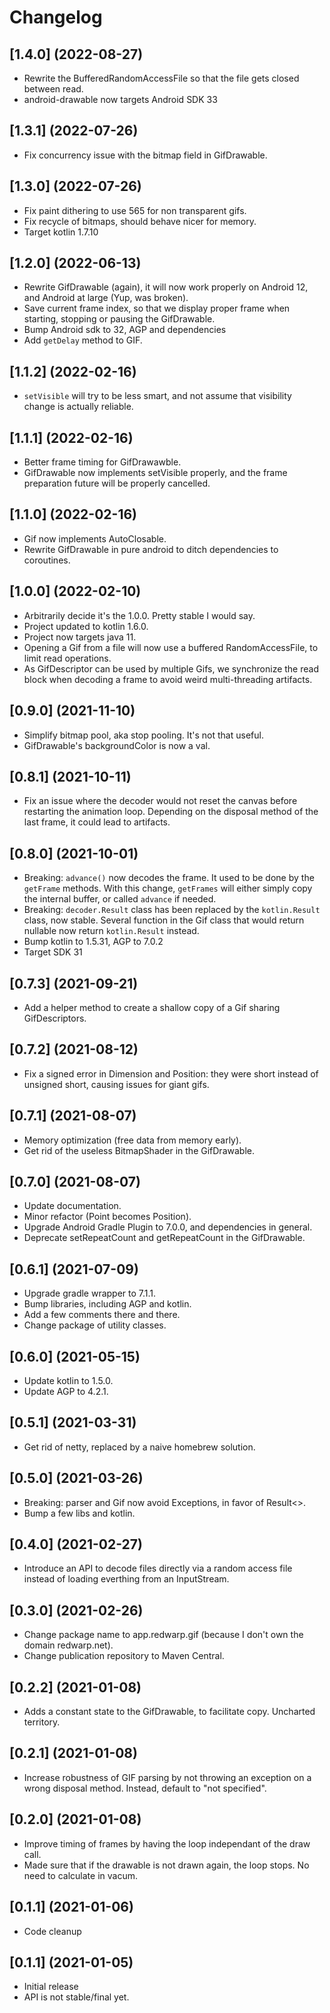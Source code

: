 # Changelog

## [1.4.0] (2022-08-27)

* Rewrite the BufferedRandomAccessFile so that the file gets closed between read.
* android-drawable now targets Android SDK 33

## [1.3.1] (2022-07-26)

* Fix concurrency issue with the bitmap field in GifDrawable.

## [1.3.0] (2022-07-26)

* Fix paint dithering to use 565 for non transparent gifs.
* Fix recycle of bitmaps, should behave nicer for memory.
* Target kotlin 1.7.10

## [1.2.0] (2022-06-13)

* Rewrite GifDrawable (again), it will now work properly on Android 12, and Android at large (Yup, was broken).
* Save current frame index, so that we display proper frame when starting, stopping or pausing the GifDrawable.
* Bump Android sdk to 32, AGP and dependencies
* Add `getDelay` method to GIF.

## [1.1.2] (2022-02-16)

* `setVisible` will try to be less smart, and not assume that visibility change is actually reliable.

## [1.1.1] (2022-02-16)

* Better frame timing for GifDrawawble.
* GifDrawable now implements setVisible properly, and the frame preparation future will be properly cancelled.

## [1.1.0] (2022-02-16)

* Gif now implements AutoClosable.
* Rewrite GifDrawable in pure android to ditch dependencies to coroutines.

## [1.0.0] (2022-02-10)

* Arbitrarily decide it's the 1.0.0. Pretty stable I would say.
* Project updated to kotlin 1.6.0.
* Project now targets java 11.
* Opening a Gif from a file will now use a buffered RandomAccessFile, to limit read operations.
* As GifDescriptor can be used by multiple Gifs, we synchronize the read block when decoding a frame to avoid weird multi-threading artifacts.

## [0.9.0] (2021-11-10)

* Simplify bitmap pool, aka stop pooling. It's not that useful.
* GifDrawable's backgroundColor is now a val.

## [0.8.1] (2021-10-11)

* Fix an issue where the decoder would not reset the canvas before restarting the animation loop.
  Depending on the disposal method of the last frame, it could lead to artifacts.

## [0.8.0] (2021-10-01)

* Breaking: `advance()` now decodes the frame. It used to be done by the `getFrame` methods.
  With this change, `getFrames` will either simply copy the internal buffer, or called `advance` if needed.
* Breaking: `decoder.Result` class has been replaced by the `kotlin.Result` class, now stable.
  Several function in the Gif class that would return nullable now return `kotlin.Result` instead.
* Bump kotlin to 1.5.31, AGP to 7.0.2
* Target SDK 31

## [0.7.3] (2021-09-21)

* Add a helper method to create a shallow copy of a Gif sharing GifDescriptors.

## [0.7.2] (2021-08-12)

* Fix a signed error in Dimension and Position: they were short instead of unsigned short, causing issues for giant gifs.

## [0.7.1] (2021-08-07)

* Memory optimization (free data from memory early).
* Get rid of the useless BitmapShader in the GifDrawable.

## [0.7.0] (2021-08-07)

* Update documentation.
* Minor refactor (Point becomes Position).
* Upgrade Android Gradle Plugin to 7.0.0, and dependencies in general.
* Deprecate setRepeatCount and getRepeatCount in the GifDrawable.

## [0.6.1] (2021-07-09)

* Upgrade gradle wrapper to 7.1.1.
* Bump libraries, including AGP and kotlin.
* Add a few comments there and there.
* Change package of utility classes.

## [0.6.0] (2021-05-15)

* Update kotlin to 1.5.0.
* Update AGP to 4.2.1.

## [0.5.1] (2021-03-31)

* Get rid of netty, replaced by a naive homebrew solution.

## [0.5.0] (2021-03-26)

* Breaking: parser and Gif now avoid Exceptions, in favor of Result<>.
* Bump a few libs and kotlin.

## [0.4.0] (2021-02-27)

* Introduce an API to decode files directly via a random access file instead of loading everthing from an InputStream.

## [0.3.0] (2021-02-26)

* Change package name to app.redwarp.gif (because I don't own the domain redwarp.net).
* Change publication repository to Maven Central.

## [0.2.2] (2021-01-08)

* Adds a constant state to the GifDrawable, to facilitate copy. Uncharted territory.

## [0.2.1] (2021-01-08)

* Increase robustness of GIF parsing by not throwing an exception on a wrong disposal method.
  Instead, default to "not specified".

## [0.2.0] (2021-01-08)

* Improve timing of frames by having the loop independant of the draw call.
* Made sure that if the drawable is not drawn again, the loop stops. No need to calculate in vacum.

## [0.1.1] (2021-01-06)

* Code cleanup

## [0.1.1] (2021-01-05)

* Initial release
* API is not stable/final yet.
